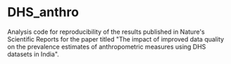 # DHS_anthro
Analysis code for reproducibility of the results published in Nature's Scientific Reports for the paper titled "The impact of improved data quality on the prevalence estimates of anthropometric measures using DHS datasets in India".
